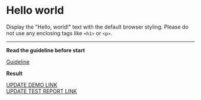 # Hello world

Display the "Hello, world!" text with the default browser styling. Please do not 
use any enclosing tags like `<h1>` or `<p>`.
___

**Read the guideline before start**

[Guideline](https://mate-academy.github.io/layout_task-guideline/)

**Result**

[UPDATE DEMO LINK](https://pegas13fps.github.io/layout_hello-world/) <br>
[UPDATE TEST REPORT LINK](https://pegas13fps.github.io/layout_hello-world/report/html_report/)
